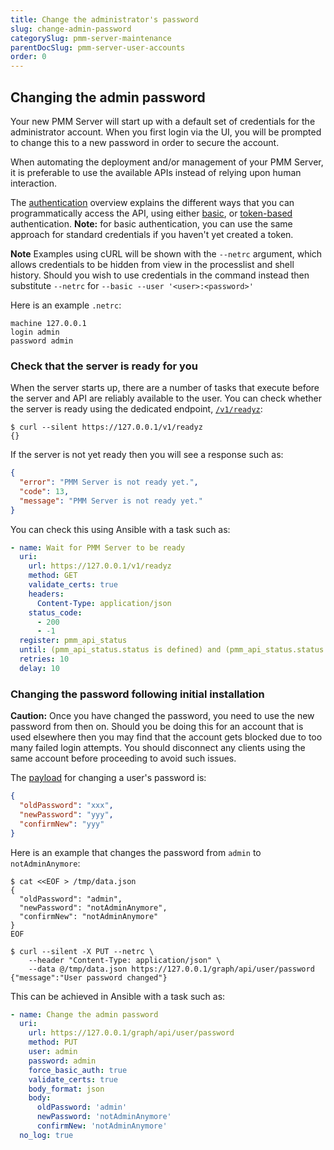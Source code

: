 ```yaml
---
title: Change the administrator's password
slug: change-admin-password
categorySlug: pmm-server-maintenance
parentDocSlug: pmm-server-user-accounts
order: 0
---
```


## Changing the admin password

Your new PMM Server will start up with a default set of credentials for the administrator account. When you first login via the UI, you will be prompted to change this to a new password in order to secure the account.

When automating the deployment and/or management of your PMM Server, it is preferable to use the available APIs instead of relying upon human interaction.

The [authentication](authentication) overview explains the different ways that you can programmatically access the API, using either [basic](authentication#basic-http-authentication), or [token-based](authentication#bearer-authentication) authentication. **Note:** for basic authentication, you can use the same approach for standard credentials if you haven't yet created a token.

**Note** Examples using cURL will be shown with the `--netrc` argument, which allows credentials to be hidden from view in the processlist and shell history. Should you wish to use credentials in the command instead then substitute `--netrc` for `--basic --user '<user>:<password>'`

Here is an example `.netrc`:
```
machine 127.0.0.1
login admin
password admin
```

### Check that the server is ready for you

When the server starts up, there are a number of tasks that execute before the server and API are reliably available to the user. You can check whether the server is ready using the dedicated endpoint, [`/v1/readyz`](https://percona-pmm.readme.io/reference/readiness):

```shell
$ curl --silent https://127.0.0.1/v1/readyz
{}
```

If the server is not yet ready then you will see a response such as:
```json
{
  "error": "PMM Server is not ready yet.",
  "code": 13,
  "message": "PMM Server is not ready yet."
}
```

You can check this using Ansible with a task such as:
```yaml
- name: Wait for PMM Server to be ready
  uri:
    url: https://127.0.0.1/v1/readyz
    method: GET
    validate_certs: true
    headers:
      Content-Type: application/json
    status_code:
      - 200
      - -1
  register: pmm_api_status
  until: (pmm_api_status.status is defined) and (pmm_api_status.status == 200)
  retries: 10
  delay: 10
```

### Changing the password following initial installation

**Caution:** Once you have changed the password, you need to use the new password from then on. Should you be doing this for an account that is used elsewhere then you may find that the account gets blocked due to too many failed login attempts. You should disconnect any clients using the same account before proceeding to avoid such issues.

The [payload](https://grafana.com/docs/grafana/latest/http_api/user/#change-password) for changing a user's password is:
```json
{
  "oldPassword": "xxx",
  "newPassword": "yyy",
  "confirmNew": "yyy"
}
```

Here is an example that changes the password from `admin` to `notAdminAnymore`:
```shell
$ cat <<EOF > /tmp/data.json
{
  "oldPassword": "admin",
  "newPassword": "notAdminAnymore",
  "confirmNew": "notAdminAnymore"
}
EOF

$ curl --silent -X PUT --netrc \
    --header "Content-Type: application/json" \
    --data @/tmp/data.json https://127.0.0.1/graph/api/user/password
{"message":"User password changed"}
```

This can be achieved in Ansible with a task such as:
```yaml
- name: Change the admin password
  uri:
    url: https://127.0.0.1/graph/api/user/password
    method: PUT
    user: admin
    password: admin
    force_basic_auth: true
    validate_certs: true
    body_format: json
    body:
      oldPassword: 'admin'
      newPassword: 'notAdminAnymore'
      confirmNew: 'notAdminAnymore'
  no_log: true
```
